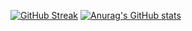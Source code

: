 






[![GitHub Streak](https://github-readme-streak-stats.herokuapp.com/?user=patto220048)](https://git.io/streak-stats)
[![Anurag's GitHub stats](https://github-readme-stats.vercel.app/api?username=patto220048&show_icons=true&theme=radical)](https://github.com/anuraghazra/github-readme-stats)
